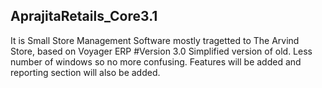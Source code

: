 ## AprajitaRetails_Core3.1
It is Small Store Management Software mostly tragetted to The Arvind Store, based on Voyager ERP 
#Version 3.0 
Simplified version of old. 
Less number of windows  so no more confusing. 
Features will be added and reporting section will also be added. 

